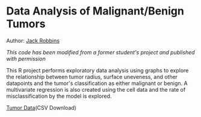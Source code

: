 # Data Analysis of Malignant/Benign Tumors

Author: [Jack Robbins](https://github.com/jackr276)

_This code has been modified from a former student's project and published with permission_

This R project performs exploratory data analysis using graphs to explore the relationship between tumor radius, surface uneveness, 
and other datapoints and the tumor's classification as either malignant or benign. A multivariate regression is also created using the 
cell data and the rate of misclassification by the model is explored. 

[Tumor Data](https://www.dropbox.com/s/0rbzonyrzramdgl/cells.csv?dl=1)(CSV Download)


